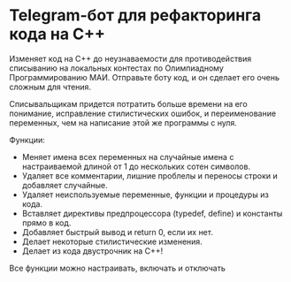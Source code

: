 # Telegram-бот для рефакторинга кода на C++
Изменяет код на C++ до неузнаваемости для противодействия списыванию на локальных контестах по Олимпиадному Программированию МАИ.
Отправьте боту код, и он сделает его очень сложным для чтения.

Списывальщикам придется потратить больше времени на его понимание, исправление стилистических ошибок, и переименование переменных, чем на написание этой же программы с нуля.

Функции:
- Меняет имена всех переменных на случайные имена с настраиваемой длиной от 1 до нескольких сотен символов.
- Удаляет все комментарии, лишние проблелы и переносы строки и добавляет случайные.
- Удаляет неиспользуемые переменные, функции и процедуры из кода.
- Вставляет директивы предпроцессора (typedef, define) и константы прямо в код.
- Добавляет быстрый вывод и return 0, если их нет.
- Делает некоторые стилистические изменения.
- Делает из кода двустрочник на C++!

Все функции можно настраивать, включать и отключать
